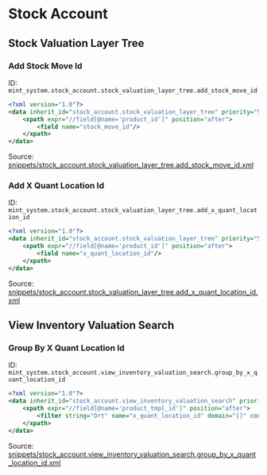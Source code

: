 # Stock Account
## Stock Valuation Layer Tree  
### Add Stock Move Id  
ID: `mint_system.stock_account.stock_valuation_layer_tree.add_stock_move_id`  
```xml
<?xml version="1.0"?>
<data inherit_id="stock_account.stock_valuation_layer_tree" priority="50">
    <xpath expr="//field[@name='product_id']" position="after">
        <field name="stock_move_id"/>
    </xpath>
</data>

```
Source: [snippets/stock_account.stock_valuation_layer_tree.add_stock_move_id.xml](https://github.com/Mint-System/Odoo-Build/tree/16.0/snippets/stock_account.stock_valuation_layer_tree.add_stock_move_id.xml)

### Add X Quant Location Id  
ID: `mint_system.stock_account.stock_valuation_layer_tree.add_x_quant_location_id`  
```xml
<?xml version="1.0"?>
<data inherit_id="stock_account.stock_valuation_layer_tree" priority="50">
    <xpath expr="//field[@name='product_id']" position="after">
        <field name="x_quant_location_id"/>
    </xpath>
</data>

```
Source: [snippets/stock_account.stock_valuation_layer_tree.add_x_quant_location_id.xml](https://github.com/Mint-System/Odoo-Build/tree/16.0/snippets/stock_account.stock_valuation_layer_tree.add_x_quant_location_id.xml)

## View Inventory Valuation Search  
### Group By X Quant Location Id  
ID: `mint_system.stock_account.view_inventory_valuation_search.group_by_x_quant_location_id`  
```xml
<?xml version="1.0"?>
<data inherit_id="stock_account.view_inventory_valuation_search" priority="50">
    <xpath expr="//field[@name='product_tmpl_id']" position="after">
        <filter string="Ort" name="x_quant_location_id" domain="[]" context="{'group_by': 'x_quant_location_id'}"/>
    </xpath>
</data>

```
Source: [snippets/stock_account.view_inventory_valuation_search.group_by_x_quant_location_id.xml](https://github.com/Mint-System/Odoo-Build/tree/16.0/snippets/stock_account.view_inventory_valuation_search.group_by_x_quant_location_id.xml)


